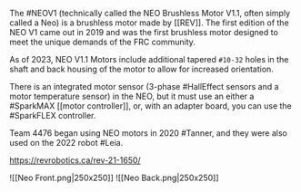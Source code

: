 The #NEOV1 (technically called the NEO Brushless Motor V1.1, often simply called a Neo) is a brushless motor made by [[REV]]. The first edition of the NEO V1 came out in 2019 and was the first brushless motor designed to meet the unique demands of the FRC community.

As of 2023, NEO V1.1 Motors include additional tapered `#10-32` holes in the shaft and back housing of the motor to allow for increased orientation.

There is an integrated motor sensor (3-phase #HallEffect sensors and a motor temperature sensor) in the NEO, but it must use an either a #SparkMAX [[motor controller]], or, with an adapter board, you can use the #SparkFLEX controller.

Team 4476 began using NEO motors in 2020 #Tanner, and they were also used on the 2022 robot #Leia. 

https://revrobotics.ca/rev-21-1650/

![[Neo Front.png|250x250]]
![[Neo Back.png|250x250]]